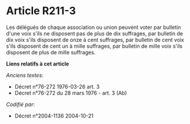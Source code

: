 # Article R211-3

Les délégués de chaque association ou union peuvent voter par bulletin d'une voix s'ils ne disposent pas de plus de dix
suffrages, par bulletin de dix voix s'ils disposent de onze à cent suffrages, par bulletin de cent voix s'ils disposent de
cent un à mille suffrages, par bulletin de mille voix s'ils disposent de plus de mille suffrages.

**Liens relatifs à cet article**

_Anciens textes_:

  - Décret n°76-272 1976-03-26 art. 3
  - Décret n°76-272 du 28 mars 1976 - art. 3 (Ab)

_Codifié par_:

  - Décret n°2004-1136 2004-10-21
